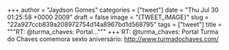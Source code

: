 
+++
author = "Jaydson Gomes"
categories = ["tweet"]
date = "Thu Jul 30 01:25:58 +0000 2009"
draft = false
image = "{TWEET_IMAGE}"
slug = "22a927ccb839a208972754d14a8967bd1d568795"
tags = ["tweet"]
title = """RT: @turma_chaves: Portal..."""
+++
RT: @turma_chaves: Portal Turma do Chaves comemora sexto aniversário: http://www.turmadochaves.com/
